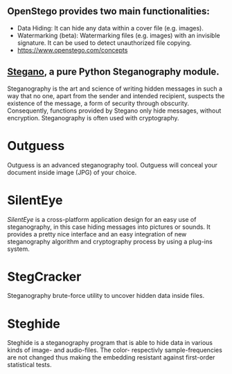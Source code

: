 ## OpenStego provides two main functionalities:

- Data Hiding: It can hide any data within a cover file (e.g. images).
- Watermarking (beta): Watermarking files (e.g. images) with an invisible signature. It can be used to detect unauthorized file copying.
- https://www.openstego.com/concepts

## [Stegano](https://github.com/cedricbonhomme/Stegano), a pure Python Steganography module.

Steganography is the art and science of writing hidden messages in such a way that no one, apart from the sender and intended recipient, suspects the existence of the message, a form of security through obscurity. Consequently, functions provided by Stegano only hide messages, without encryption. Steganography is often used with cryptography.

# Outguess
Outguess is an advanced steganography tool. Outguess will conceal your document inside image (JPG) of your choice.

# SilentEye
_SilentEye_ is a cross-platform application design for an easy use of steganography, in this case hiding messages into pictures or sounds. It provides a pretty nice interface and an easy integration of new steganography algorithm and cryptography process by using a plug-ins system.

# StegCracker
Steganography brute-force utility to uncover hidden data inside files.

# Steghide
Steghide is a steganography program that is able to hide data in various kinds of image- and audio-files. The color- respectivly sample-frequencies are not changed thus making the embedding resistant against first-order statistical tests.